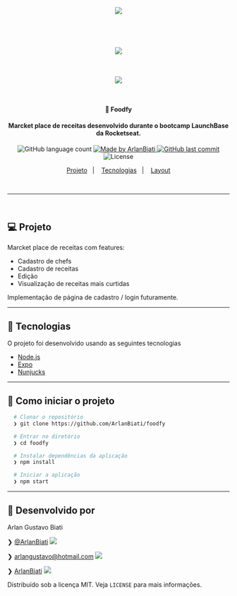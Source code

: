 <p>&nbsp;&nbsp;</p>

<h1 align="center">
	<img src="https://user-images.githubusercontent.com/43690080/88178844-646b2b00-cc01-11ea-9336-bb77d4dc6451.png" />
</h1>

<p>&nbsp;&nbsp;</p>

<h1 align="center">
	<img src="https://user-images.githubusercontent.com/43690080/88178852-66cd8500-cc01-11ea-85dc-2843c1844f32.png" />
</h1>

<p>&nbsp;&nbsp;</p>


<center> 
	<img src="https://user-images.githubusercontent.com/43690080/88191169-87054000-cc11-11ea-9e59-fe9a80c0f3ba.gif" />
</center>

<p>&nbsp;&nbsp;</p>


<h4 align="center"> 
	🚀 Foodfy
</h4>
<h4 align="center"> 
	Marcket place de receitas desenvolvido durante o bootcamp LaunchBase da Rocketseat.
</h4>

<p align="center">
  <img alt="GitHub language count" src="https://img.shields.io/github/languages/count/ArlanBiati/foodfy">	
	
  <a href="https://www.linkedin.com/in/arlan-biati/">
    <img alt="Made by ArlanBiati" src="https://img.shields.io/badge/made%20by-ArlanBiati-%2304D361">
  </a>
  
  <a href="https://github.com/ArlanBiati/foodfy/commits/master">
    <img alt="GitHub last commit" src="https://img.shields.io/github/last-commit/ArlanBiati/foodfy">
  </a>
  
  <img alt="License" src="https://img.shields.io/badge/license-MIT-brightgreen"> 
<p>
	
<p align="center">
  <a href="#-projeto">Projeto</a>&nbsp;&nbsp;&nbsp;|&nbsp;&nbsp;&nbsp;
  <a href="#-tecnologias">Tecnologias</a>&nbsp;&nbsp;&nbsp;|&nbsp;&nbsp;&nbsp;
  <a href="#-como-iniciar-o-projeto">Layout</a>
</p>

<p>&nbsp;&nbsp;</p>

---
<p>&nbsp;&nbsp;</p>

## 💻 Projeto

Marcket place de receitas com features:

- Cadastro de chefs
- Cadastro de receitas
- Edição
- Visualização de receitas mais curtidas

Implementação de página de cadastro / login futuramente.

---

## 🚀 Tecnologias

O projeto foi desenvolvido usando as seguintes tecnologias

- [Node.js](https://nodejs.org/en/) 
- [Expo](https://expo.io/)
- [Nunjucks](https://mozilla.github.io/nunjucks/)

---

## 📂 Como iniciar o projeto

```zsh
  # Clonar o repositório
  ❯ git clone https://github.com/ArlanBiati/foodfy

  # Entrar no diretório
  ❯ cd foodfy

  # Instalar dependências da aplicação
  ❯ npm install

  # Iniciar a aplicação
  ❯ npm start

```
---

## :memo: Desenvolvido por

Arlan Gustavo Biati

❯ [@ArlanBiati](https://www.linkedin.com/in/arlan-biati-2b3512115/) <img src="https://user-images.githubusercontent.com/43690080/84064413-f0e6c480-a998-11ea-8d87-fa7e45653884.png">

❯ arlangustavo@hotmail.com  <img src="https://user-images.githubusercontent.com/43690080/84064502-1542a100-a999-11ea-8085-b751f54ea57a.png">

❯ [ArlanBiati](https://github.com/ArlanBiati/) <img src="https://user-images.githubusercontent.com/43690080/84064412-f04e2e00-a998-11ea-859c-50c4c05df79b.png">

Distribuído sob a licença MIT. Veja `LICENSE` para mais informações.
